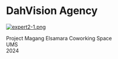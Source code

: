 # DahVision Agency
[![expert2-1.png](https://i.postimg.cc/1XSmrHyh/dahvision.png)](https://postimg.cc/r0h285dQ)

Project Magang Elsamara Coworking Space <br>
UMS  <br>
2024
